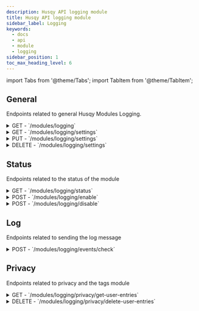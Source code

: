 ```yaml
---
description: Husqy API logging module
title: Husqy API logging module
sidebar_label: Logging
keywords:
  - docs
  - api
  - module
  - logging
sidebar_position: 1
toc_max_heading_level: 6
---
```


import Tabs from '@theme/Tabs';
import TabItem from '@theme/TabItem';

## General

Endpoints related to general Husqy Modules Logging.

<details>
  <summary>GET - `/modules/logging`</summary>

Home endpoint for the module logging Husqy API.

<Tabs>
  <TabItem value="parameters" label="Paramters" default>
This endpoint does not have any parameters.
  </TabItem>
  <TabItem value="success-response" label="Success response">
```
{
  "data": {
    "message": "string"
  }
}
```
  </TabItem>
  <TabItem value="examples" label="Examples">
    - Get the home message: `https://api.husqy.xyz/v1/modules/logging`
  </TabItem>
</Tabs>

</details>

<details>
  <summary>GET - `/modules/logging/settings`</summary>

This endpoints returns the settings of logging module.

<Tabs>
  <TabItem value="parameters" label="Paramters" default>
| field | required | type | description |
| ----- | -------- | ---- | ----------- |
| guild_id | yes | `integer` | The ID of the guild to fetch information for |
  </TabItem>
  <TabItem value="success-response" label="Success response">
```
{
  "data": {
    "settings": {
      "id": 0,
      "guild_id": "string",
      "logs_channel_id": "string",
      "log_errors": true,
      "log_info": true,
      "log_settings_changed": true,
      "log_channel_create": true,
      "log_channel_delete": true,
      "log_channel_update": true,
      "log_clear_messages": true,
      "log_slowmode": true,
      "log_role_create": true,
      "log_role_delete": true,
      "log_role_update": true,
      "log_user_warn_create": true,
      "log_user_warn_delete": true,
      "log_kick_events": true,
      "log_ban_create": true,
      "log_ban_delete": true,
      "log_games": true,
      "log_audio_join": true,
      "log_audio_leave": true,
      "log_audio_stop": true,
      "log_audio_skip": true,
      "log_audio_pause": true,
      "log_audio_resume": true,
      "log_audio_nowplaying": true,
      "log_audio_queue": true,
      "log_music_play": true,
      "log_music_playnext": true,
      "log_music_remove": true,
      "log_music_shuffle": true,
      "log_music_search": true,
      "log_radio_play": true,
      "log_support": true,
      "log_modules": true,
      "log_tempmute": true,
      "log_temptimeout": true,
      "log_customembed_send": true,
      "log_customembed_create": true,
      "log_audio_seek": true,
      "log_music_tts": true,
      "log_vckick": true,
      "log_move": true,
      "log_channel_lock": true,
      "log_channel_unlock": true,
      "log_audio_loop": true,
      "log_channel_join": true,
      "log_channel_leave": true,
      "log_channel_move": true,
      "log_custommodal_create": true,
      "log_custommodal_preview": true,
      "log_user_server_muted": true,
      "log_user_server_unmuted": true,
      "log_user_server_deafend": true,
      "log_user_server_undeafend": true,
      "log_user_deafend": true,
      "log_user_undeafend": true,
      "log_user_muted": true,
      "log_user_unmuted": true,
      "log_user_stream_started": true,
      "log_user_stream_stopped": true,
      "log_user_camera_stream_started": true,
      "log_user_camera_stream_stopped": true,
      "log_color_viewed": true,
      "log_audio_volume": true,
      "log_audio_restart": true,
      "log_domain_validated": true,
      "log_qr_generated": true,
      "log_time_converted": true,
      "log_voice_message_transcribe": true,
      "log_meme": true,
      "log_reactionroles_panel_create": true,
      "log_reactionroles_panel_delete": true,
      "log_reactionroles_panel_edit": true,
      "log_reactionroles_panel_entry_create": true,
      "log_reactionroles_panel_entry_delete": true,
      "log_reactionroles_panel_entry_edit": true,
      "log_tag_create": true,
      "log_tag_delete": true,
      "log_tag_edit": true,
      "log_tag_send": true,
      "log_tag_preview": true,
      "log_autoresponder_trigger_created": true,
      "log_autoresponder_trigger_deleted": true,
      "log_autoresponder_trigger_edited": true,
      "log_autoresponder_trigger_hit": true,
      "log_autoresponder_response_created": true,
      "log_autoresponder_response_deleted": true,
      "log_welcoming_response_create": true,
      "log_welcoming_response_delete": true,
      "log_welcoming_timedrole_create": true,
      "log_welcoming_timedrole_delete": true,
      "log_welcoming_check_welcome_dm": true,
      "log_welcoming_check_welcome_channel": true,
      "log_welcoming_check_leave_channel": true,
      "log_welcoming_check_role_on_join": true,
      "log_welcoming_check_role_timed": true,
      "log_socials_reddit_remove": true,
      "log_socials_reddit_add": true,
      "log_socials_rss_remove": true,
      "log_socials_rss_add": true,
      "log_socials_twitch_remove": true,
      "log_socials_twitch_add": true,
      "log_socials_youtube_remove": true,
      "log_socials_youtube_add": true,
      "log_creation_channel_create": true,
      "log_creation_channel_delete": true,
      "log_creation_channel_edit": true,
      "log_tempchannel_check_create": true,
      "log_tempchannel_check_delete": true,
      "log_tempchannel_name_edited": true,
      "log_tempchannel_user_limit_edited": true,
      "log_tempchannel_slowmode_edited": true,
      "log_tempchannel_bitrate_edited": true,
      "log_tempchannel_age_restriction_edited": true,
      "log_tempchannel_region_edited": true,
      "log_tempchannel_claimed": true,
      "log_tempchannel_transferred": true,
      "log_tempchannel_deleted": true,
      "log_tempchannel_block_rule_added": true,
      "log_tempchannel_block_rule_removed": true,
      "log_tempchannel_trust_rule_added": true,
      "log_tempchannel_trust_rule_removed": true,
      "log_verifier_verification_create": true,
      "log_verifier_verification_handle": true,
      "log_rules_rule_add": true,
      "log_rules_rule_remove": true,
      "log_rules_send_check": true,
      "log_rules_interaction_check": true,
      "log_ticket_panel_create": true,
      "log_ticket_panel_edit": true,
      "log_ticket_panel_delete": true,
      "log_ticket_type_add": true,
      "log_ticket_type_delete": true,
      "log_ticket_create": true,
      "log_ticket_form_showed": true,
      "log_ticket_delete": true,
      "log_ticket_transfer": true,
      "log_ticket_reopen": true,
      "log_ticket_close": true,
      "log_ticket_claim": true,
      "log_ticket_transcribe": true,
      "log_invite_created": true,
      "log_invite_deleted": true,
      "log_invite_based_join": true,
      "log_invite_based_leave": true,
      "log_serverstats_counter_created": true,
      "log_serverstats_counter_deleted": true,
      "log_serverstats_starboard_check": true,
      "log_serverstats_counters_updated": true,
      "log_polls_created": true,
      "log_polls_edited": true,
      "log_polls_deleted": true,
      "log_polls_closed": true,
      "log_polls_closed_manually": true,
      "log_polls_vote_added": true,
      "log_polls_vote_removed": true,
      "log_reminders_created": true,
      "log_reminders_deleted": true,
      "log_reminders_send": true,
      "log_reminders_completed": true,
      "log_reminders_reminded_later": true,
      "log_giveaways_created": true,
      "log_giveaways_deleted": true,
      "log_giveaways_edited": true,
      "log_giveaways_rerolled": true,
      "log_giveaways_entered": true,
      "log_giveaways_leaves": true,
      "log_giveaways_finished": true
    }
  }
}
```
  </TabItem>
  <TabItem value="examples" label="Examples">
    - Get the module logging settings of a server: `https://api.husqy.xyz/v1/modules/logging/settings?guild_id={guild_id}`
  </TabItem>
</Tabs>

</details>

<details>
  <summary>PUT - `/modules/logging/settings`</summary>

This endpoints updates the settings of logging module.

<Tabs>
  <TabItem value="parameters" label="Paramters" default>
| field | required | type | description |
| ----- | -------- | ---- | ----------- |
| guild_id | yes | `integer` | The ID of the guild to update the information for |
| logs_channel_id | no | `integer` | The ID of the new logs channel |
| log_errors | no | `boolean` | The status of the log_errors |
| log_info | no | `boolean` | The status of the log_info |
| log_settings_changed | no | `boolean` | The status of the log_settings_changed |
| log_channel_create | no | `boolean` | The status of the log_channel_create |
| log_channel_delete | no | `boolean` | The status of the log_channel_delete |
| log_channel_update | no | `boolean` | The status of the log_channel_update |
| log_clear_messages | no | `boolean` | The status of the log_clear_messages |
| log_slowmode | no | `boolean` | The status of the log_slowmode |
| log_role_create | no | `boolean` | The status of the log_role_create |
| log_role_delete | no | `boolean` | The status of the log_role_delete |
| log_role_update | no | `boolean` | The status of the log_role_update |
| log_user_warn_create | no | `boolean` | The status of the log_user_warn_create |
| log_user_warn_delete | no | `boolean` | The status of the log_user_warn_delete |
| log_kick_events | no | `boolean` | The status of the log_kick_events |
| log_ban_create | no | `boolean` | The status of the log_ban_create |
| log_ban_delete | no | `boolean` | The status of the log_ban_delete |
| log_games | no | `boolean` | The status of the log_games |
| log_audio_join | no | `boolean` | The status of the log_audio_join |
| log_audio_leave | no | `boolean` | The status of the log_audio_leave |
| log_audio_stop | no | `boolean` | The status of the log_audio_stop |
| log_audio_skip | no | `boolean` | The status of the log_audio_skip |
| log_audio_pause | no | `boolean` | The status of the log_audio_pause |
| log_audio_resume | no | `boolean` | The status of the log_audio_resume |
| log_audio_nowplaying | no | `boolean` | The status of the log_audio_nowplaying |
| log_audio_queue | no | `boolean` | The status of the log_audio_queue |
| log_music_play | no | `boolean` | The status of the log_music_play |
| log_music_playnext | no | `boolean` | The status of the log_music_playnext |
| log_music_remove | no | `boolean` | The status of the log_music_remove |
| log_music_shuffle | no | `boolean` | The status of the log_music_shuffle |
| log_music_search | no | `boolean` | The status of the log_music_search |
| log_radio_play | no | `boolean` | The status of the log_radio_play |
| log_support | no | `boolean` | The status of the log_support |
| log_modules | no | `boolean` | The status of the log_modules |
| log_tempmute | no | `boolean` | The status of the log_tempmute |
| log_temptimeout | no | `boolean` | The status of the log_temptimeout |
| log_customembed_send | no | `boolean` | The status of the log_customembed_send |
| log_customembed_create | no | `boolean` | The status of the log_customembed_create |
| log_audio_seek | no | `boolean` | The status of the log_audio_seek |
| log_music_tts | no | `boolean` | The status of the log_music_tts |
| log_vckick | no | `boolean` | The status of the log_vckick |
| log_move | no | `boolean` | The status of the log_move |
| log_channel_lock | no | `boolean` | The status of the log_channel_lock |
| log_channel_unlock | no | `boolean` | The status of the log_channel_unlock |
| log_audio_loop | no | `boolean` | The status of the log_audio_loop |
| log_channel_join | no | `boolean` | The status of the log_channel_join |
| log_channel_leave | no | `boolean` | The status of the log_channel_leave |
| log_channel_move | no | `boolean` | The status of the log_channel_move |
| log_custommodal_create | no | `boolean` | The status of the log_custommodal_create |
| log_custommodal_preview | no | `boolean` | The status of the log_custommodal_preview |
| log_user_server_muted | no | `boolean` | The status of the log_user_server_muted |
| log_user_server_unmuted | no | `boolean` | The status of the log_user_server_unmuted |
| log_user_server_deafend | no | `boolean` | The status of the log_user_server_deafend |
| log_user_server_undeafend | no | `boolean` | The status of the log_user_server_undeafend |
| log_user_deafend | no | `boolean` | The status of the log_user_deafend |
| log_user_undeafend | no | `boolean` | The status of the log_user_undeafend |
| log_user_muted | no | `boolean` | The status of the log_user_muted |
| log_user_unmuted | no | `boolean` | The status of the log_user_unmuted |
| log_user_stream_started | no | `boolean` | The status of the log_user_stream_started |
| log_user_stream_stopped | no | `boolean` | The status of the log_user_stream_stopped |
| log_user_camera_stream_started | no | `boolean` | The status of the log_user_camera_stream_started |
| log_user_camera_stream_stopped | no | `boolean` | The status of the log_user_camera_stream_stopped |
| log_color_viewed | no | `boolean` | The status of the log_color_viewed |
| log_audio_volume | no | `boolean` | The status of the log_audio_volume |
| log_audio_restart | no | `boolean` | The status of the log_audio_restart |
| log_domain_validated | no | `boolean` | The status of the log_domain_validated |
| log_qr_generated | no | `boolean` | The status of the log_qr_generated |
| log_time_converted | no | `boolean` | The status of the log_time_converted |
| log_voice_message_transcribe | no | `boolean` | The status of the log_voice_message_transcribe |
| log_meme | no | `boolean` | The status of the log_meme |
| log_reactionroles_panel_create | no | `boolean` | The status of the log_reactionroles_panel_create |
| log_reactionroles_panel_delete | no | `boolean` | The status of the log_reactionroles_panel_delete |
| log_reactionroles_panel_edit | no | `boolean` | The status of the log_reactionroles_panel_edit |
| log_reactionroles_panel_entry_create | no | `boolean` | The status of the log_reactionroles_panel_entry_create |
| log_reactionroles_panel_entry_delete | no | `boolean` | The status of the log_reactionroles_panel_entry_delete |
| log_reactionroles_panel_entry_edit | no | `boolean` | The status of the log_reactionroles_panel_entry_edit |
| log_tag_create | no | `boolean` | The status of the log_tag_create |
| log_tag_delete | no | `boolean` | The status of the log_tag_delete |
| log_tag_edit | no | `boolean` | The status of the log_tag_edit |
| log_tag_send | no | `boolean` | The status of the log_tag_send |
| log_tag_preview | no | `boolean` | The status of the log_tag_preview |
| log_autoresponder_trigger_created | no | `boolean` | The status of the log_autoresponder_trigger_created |
| log_autoresponder_trigger_deleted | no | `boolean` | The status of the log_autoresponder_trigger_deleted |
| log_autoresponder_trigger_edited | no | `boolean` | The status of the log_autoresponder_trigger_edited |
| log_autoresponder_trigger_hit | no | `boolean` | The status of the log_autoresponder_trigger_hit |
| log_autoresponder_response_created | no | `boolean` | The status of the log_autoresponder_response_created |
| log_autoresponder_response_deleted | no | `boolean` | The status of the log_autoresponder_response_deleted |
| log_welcoming_response_create | no | `boolean` | The status of the log_welcoming_response_create |
| log_welcoming_response_delete | no | `boolean` | The status of the log_welcoming_response_delete |
| log_welcoming_timedrole_create | no | `boolean` | The status of the log_welcoming_timedrole_create |
| log_welcoming_timedrole_delete | no | `boolean` | The status of the log_welcoming_timedrole_delete |
| log_welcoming_check_welcome_dm | no | `boolean` | The status of the log_welcoming_check_welcome_dm |
| log_welcoming_check_welcome_channel | no | `boolean` | The status of the log_welcoming_check_welcome_channel |
| log_welcoming_check_leave_channel | no | `boolean` | The status of the log_welcoming_check_leave_channel |
| log_welcoming_check_role_on_join | no | `boolean` | The status of the log_welcoming_check_role_on_join |
| log_welcoming_check_role_timed | no | `boolean` | The status of the log_welcoming_check_role_timed |
| log_socials_reddit_remove | no | `boolean` | The status of the log_socials_reddit_remove |
| log_socials_reddit_add | no | `boolean` | The status of the log_socials_reddit_add |
| log_socials_rss_remove | no | `boolean` | The status of the log_socials_rss_remove |
| log_socials_rss_add | no | `boolean` | The status of the log_socials_rss_add |
| log_socials_twitch_remove | no | `boolean` | The status of the log_socials_twitch_remove |
| log_socials_twitch_add | no | `boolean` | The status of the log_socials_twitch_add |
| log_socials_youtube_remove | no | `boolean` | The status of the log_socials_youtube_remove |
| log_socials_youtube_add | no | `boolean` | The status of the log_socials_youtube_add |
| log_creation_channel_create | no | `boolean` | The status of the log_creation_channel_create |
| log_creation_channel_delete | no | `boolean` | The status of the log_creation_channel_delete |
| log_creation_channel_edit | no | `boolean` | The status of the log_creation_channel_edit |
| log_tempchannel_check_create | no | `boolean` | The status of the log_tempchannel_check_create |
| log_tempchannel_check_delete | no | `boolean` | The status of the log_tempchannel_check_delete |
| log_tempchannel_name_edited | no | `boolean` | The status of the log_tempchannel_name_edited |
| log_tempchannel_user_limit_edited | no | `boolean` | The status of the log_tempchannel_user_limit_edited |
| log_tempchannel_slowmode_edited | no | `boolean` | The status of the log_tempchannel_slowmode_edited |
| log_tempchannel_bitrate_edited | no | `boolean` | The status of the log_tempchannel_bitrate_edited |
| log_tempchannel_age_restriction_edited | no | `boolean` | The status of the log_tempchannel_age_restriction_edited |
| log_tempchannel_region_edited | no | `boolean` | The status of the log_tempchannel_region_edited |
| log_tempchannel_claimed | no | `boolean` | The status of the log_tempchannel_claimed |
| log_tempchannel_transferred | no | `boolean` | The status of the log_tempchannel_transferred |
| log_tempchannel_deleted | no | `boolean` | The status of the log_tempchannel_deleted |
| log_tempchannel_block_rule_added | no | `boolean` | The status of the log_tempchannel_block_rule_added |
| log_tempchannel_block_rule_removed | no | `boolean` | The status of the log_tempchannel_block_rule_removed |
| log_tempchannel_trust_rule_added | no | `boolean` | The status of the log_tempchannel_trust_rule_added |
| log_tempchannel_trust_rule_removed | no | `boolean` | The status of the log_tempchannel_trust_rule_removed |
| log_verifier_verification_create | no | `boolean` | The status of the log_verifier_verification_create |
| log_verifier_verification_handle | no | `boolean` | The status of the log_verifier_verification_handle |
| log_rules_rule_add | no | `boolean` | The status of the log_rules_rule_add |
| log_rules_rule_remove | no | `boolean` | The status of the log_rules_rule_remove |
| log_rules_send_check | no | `boolean` | The status of the log_rules_send_check |
| log_rules_interaction_check | no | `boolean` | The status of the log_rules_interaction_check |
| log_ticket_panel_create | no | `boolean` | The status of the log_ticket_panel_create |
| log_ticket_panel_edit | no | `boolean` | The status of the log_ticket_panel_edit |
| log_ticket_panel_delete | no | `boolean` | The status of the log_ticket_panel_delete |
| log_ticket_type_add | no | `boolean` | The status of the log_ticket_type_add |
| log_ticket_type_delete | no | `boolean` | The status of the log_ticket_type_delete |
| log_ticket_create | no | `boolean` | The status of the log_ticket_create |
| log_ticket_form_showed | no | `boolean` | The status of the log_ticket_form_showed |
| log_ticket_delete | no | `boolean` | The status of the log_ticket_delete |
| log_ticket_transfer | no | `boolean` | The status of the log_ticket_transfer |
| log_ticket_reopen | no | `boolean` | The status of the log_ticket_reopen |
| log_ticket_close | no | `boolean` | The status of the log_ticket_close |
| log_ticket_claim | no | `boolean` | The status of the log_ticket_claim |
| log_ticket_transcribe | no | `boolean` | The status of the log_ticket_transcribe |
| log_invite_created | no | `boolean` | The status of the log_invite_created |
| log_invite_deleted | no | `boolean` | The status of the log_invite_deleted |
| log_invite_based_join | no | `boolean` | The status of the log_invite_based_join |
| log_invite_based_leave | no | `boolean` | The status of the log_invite_based_leave |
| log_serverstats_counter_created | no | `boolean` | The status of the log_serverstats_counter_created |
| log_serverstats_counter_deleted | no | `boolean` | The status of the log_serverstats_counter_deleted |
| log_serverstats_starboard_check | no | `boolean` | The status of the log_serverstats_starboard_check |
| log_serverstats_counters_updated | no | `boolean` | The status of the log_serverstats_counters_updated |
| log_polls_created | no | `boolean` | The status of the log_polls_created |
| log_polls_edited | no | `boolean` | The status of the log_polls_edited |
| log_polls_deleted | no | `boolean` | The status of the log_polls_deleted |
| log_polls_closed | no | `boolean` | The status of the log_polls_closed |
| log_polls_closed_manually | no | `boolean` | The status of the log_polls_closed_manually |
| log_polls_vote_added | no | `boolean` | The status of the log_polls_vote_added |
| log_polls_vote_removed | no | `boolean` | The status of the log_polls_vote_removed |
| log_reminders_created | no | `boolean` | The status of the log_reminders_created |
| log_reminders_deleted | no | `boolean` | The status of the log_reminders_deleted |
| log_reminders_send | no | `boolean` | The status of the log_reminders_send |
| log_reminders_completed | no | `boolean` | The status of the log_reminders_completed |
| log_reminders_reminded_later | no | `boolean` | The status of the log_reminders_reminded_later |
| log_giveaways_created | no | `boolean` | The status of the log_giveaways_created |
| log_giveaways_deleted | no | `boolean` | The status of the log_giveaways_deleted |
| log_giveaways_edited | no | `boolean` | The status of the log_giveaways_edited |
| log_giveaways_rerolled | no | `boolean` | The status of the log_giveaways_rerolled |
| log_giveaways_entered | no | `boolean` | The status of the log_giveaways_entered |
| log_giveaways_leaves | no | `boolean` | The status of the log_giveaways_leaves |
| log_giveaways_finished | no | `boolean` | The status of the log_giveaways_finished |

</TabItem>
<TabItem value="success-response" label="Success response">

```
{
  "data": {
    "settings": {
      "id": 0,
      "guild_id": "string",
      "logs_channel_id": "string",
      "log_errors": true,
      "log_info": true,
      "log_settings_changed": true,
      "log_channel_create": true,
      "log_channel_delete": true,
      "log_channel_update": true,
      "log_clear_messages": true,
      "log_slowmode": true,
      "log_role_create": true,
      "log_role_delete": true,
      "log_role_update": true,
      "log_user_warn_create": true,
      "log_user_warn_delete": true,
      "log_kick_events": true,
      "log_ban_create": true,
      "log_ban_delete": true,
      "log_games": true,
      "log_audio_join": true,
      "log_audio_leave": true,
      "log_audio_stop": true,
      "log_audio_skip": true,
      "log_audio_pause": true,
      "log_audio_resume": true,
      "log_audio_nowplaying": true,
      "log_audio_queue": true,
      "log_music_play": true,
      "log_music_playnext": true,
      "log_music_remove": true,
      "log_music_shuffle": true,
      "log_music_search": true,
      "log_radio_play": true,
      "log_support": true,
      "log_modules": true,
      "log_tempmute": true,
      "log_temptimeout": true,
      "log_customembed_send": true,
      "log_customembed_create": true,
      "log_audio_seek": true,
      "log_music_tts": true,
      "log_vckick": true,
      "log_move": true,
      "log_channel_lock": true,
      "log_channel_unlock": true,
      "log_audio_loop": true,
      "log_channel_join": true,
      "log_channel_leave": true,
      "log_channel_move": true,
      "log_custommodal_create": true,
      "log_custommodal_preview": true,
      "log_user_server_muted": true,
      "log_user_server_unmuted": true,
      "log_user_server_deafend": true,
      "log_user_server_undeafend": true,
      "log_user_deafend": true,
      "log_user_undeafend": true,
      "log_user_muted": true,
      "log_user_unmuted": true,
      "log_user_stream_started": true,
      "log_user_stream_stopped": true,
      "log_user_camera_stream_started": true,
      "log_user_camera_stream_stopped": true,
      "log_color_viewed": true,
      "log_audio_volume": true,
      "log_audio_restart": true,
      "log_domain_validated": true,
      "log_qr_generated": true,
      "log_time_converted": true,
      "log_voice_message_transcribe": true,
      "log_meme": true,
      "log_reactionroles_panel_create": true,
      "log_reactionroles_panel_delete": true,
      "log_reactionroles_panel_edit": true,
      "log_reactionroles_panel_entry_create": true,
      "log_reactionroles_panel_entry_delete": true,
      "log_reactionroles_panel_entry_edit": true,
      "log_tag_create": true,
      "log_tag_delete": true,
      "log_tag_edit": true,
      "log_tag_send": true,
      "log_tag_preview": true,
      "log_autoresponder_trigger_created": true,
      "log_autoresponder_trigger_deleted": true,
      "log_autoresponder_trigger_edited": true,
      "log_autoresponder_trigger_hit": true,
      "log_autoresponder_response_created": true,
      "log_autoresponder_response_deleted": true,
      "log_welcoming_response_create": true,
      "log_welcoming_response_delete": true,
      "log_welcoming_timedrole_create": true,
      "log_welcoming_timedrole_delete": true,
      "log_welcoming_check_welcome_dm": true,
      "log_welcoming_check_welcome_channel": true,
      "log_welcoming_check_leave_channel": true,
      "log_welcoming_check_role_on_join": true,
      "log_welcoming_check_role_timed": true,
      "log_socials_reddit_remove": true,
      "log_socials_reddit_add": true,
      "log_socials_rss_remove": true,
      "log_socials_rss_add": true,
      "log_socials_twitch_remove": true,
      "log_socials_twitch_add": true,
      "log_socials_youtube_remove": true,
      "log_socials_youtube_add": true,
      "log_creation_channel_create": true,
      "log_creation_channel_delete": true,
      "log_creation_channel_edit": true,
      "log_tempchannel_check_create": true,
      "log_tempchannel_check_delete": true,
      "log_tempchannel_name_edited": true,
      "log_tempchannel_user_limit_edited": true,
      "log_tempchannel_slowmode_edited": true,
      "log_tempchannel_bitrate_edited": true,
      "log_tempchannel_age_restriction_edited": true,
      "log_tempchannel_region_edited": true,
      "log_tempchannel_claimed": true,
      "log_tempchannel_transferred": true,
      "log_tempchannel_deleted": true,
      "log_tempchannel_block_rule_added": true,
      "log_tempchannel_block_rule_removed": true,
      "log_tempchannel_trust_rule_added": true,
      "log_tempchannel_trust_rule_removed": true,
      "log_verifier_verification_create": true,
      "log_verifier_verification_handle": true,
      "log_rules_rule_add": true,
      "log_rules_rule_remove": true,
      "log_rules_send_check": true,
      "log_rules_interaction_check": true,
      "log_ticket_panel_create": true,
      "log_ticket_panel_edit": true,
      "log_ticket_panel_delete": true,
      "log_ticket_type_add": true,
      "log_ticket_type_delete": true,
      "log_ticket_create": true,
      "log_ticket_form_showed": true,
      "log_ticket_delete": true,
      "log_ticket_transfer": true,
      "log_ticket_reopen": true,
      "log_ticket_close": true,
      "log_ticket_claim": true,
      "log_ticket_transcribe": true,
      "log_invite_created": true,
      "log_invite_deleted": true,
      "log_invite_based_join": true,
      "log_invite_based_leave": true,
      "log_serverstats_counter_created": true,
      "log_serverstats_counter_deleted": true,
      "log_serverstats_starboard_check": true,
      "log_serverstats_counters_updated": true,
      "log_polls_created": true,
      "log_polls_edited": true,
      "log_polls_deleted": true,
      "log_polls_closed": true,
      "log_polls_closed_manually": true,
      "log_polls_vote_added": true,
      "log_polls_vote_removed": true,
      "log_reminders_created": true,
      "log_reminders_deleted": true,
      "log_reminders_send": true,
      "log_reminders_completed": true,
      "log_reminders_reminded_later": true,
      "log_giveaways_created": true,
      "log_giveaways_deleted": true,
      "log_giveaways_edited": true,
      "log_giveaways_rerolled": true,
      "log_giveaways_entered": true,
      "log_giveaways_leaves": true,
      "log_giveaways_finished": true
    }
  }
}
```

  </TabItem>
  <TabItem value="examples" label="Examples">
    - Change one of the module logging settings of a server: `https://api.husqy.xyz/v1/modules/logging/settings`:
    ```
    {
      "guild_id": {guild_id},
      "logs_channel_id": {new_logs_channel_id}
    }
    ```
    - Change multiple of the module logging settings of a server: `https://api.husqy.xyz/v1/modules/logging/settings`:
    ```
    {
      "guild_id": {guild_id},
      "logs_channel_id": {new_logs_channel_id},
      "log_errors": {new_value},
      "log_info": {new_value}
    }
    ```
  </TabItem>
</Tabs>

</details>

<details>
  <summary>DELETE - `/modules/logging/settings`</summary>

This endpoints deletes the settings of logging module.

<Tabs>
  <TabItem value="parameters" label="Paramters" default>
| field | required | type | description |
| ----- | -------- | ---- | ----------- |
| guild_id | yes | `integer` | The ID of the guild to delete the information for |
</TabItem>
<TabItem value="success-response" label="Success response">

```
{
  "data": {
    "settings": {
      "id": 0,
      "guild_id": "string",
      "logs_channel_id": "string",
      "log_errors": true,
      "log_info": true,
      "log_settings_changed": true,
      "log_channel_create": true,
      "log_channel_delete": true,
      "log_channel_update": true,
      "log_clear_messages": true,
      "log_slowmode": true,
      "log_role_create": true,
      "log_role_delete": true,
      "log_role_update": true,
      "log_user_warn_create": true,
      "log_user_warn_delete": true,
      "log_kick_events": true,
      "log_ban_create": true,
      "log_ban_delete": true,
      "log_games": true,
      "log_audio_join": true,
      "log_audio_leave": true,
      "log_audio_stop": true,
      "log_audio_skip": true,
      "log_audio_pause": true,
      "log_audio_resume": true,
      "log_audio_nowplaying": true,
      "log_audio_queue": true,
      "log_music_play": true,
      "log_music_playnext": true,
      "log_music_remove": true,
      "log_music_shuffle": true,
      "log_music_search": true,
      "log_radio_play": true,
      "log_support": true,
      "log_modules": true,
      "log_tempmute": true,
      "log_temptimeout": true,
      "log_customembed_send": true,
      "log_customembed_create": true,
      "log_audio_seek": true,
      "log_music_tts": true,
      "log_vckick": true,
      "log_move": true,
      "log_channel_lock": true,
      "log_channel_unlock": true,
      "log_audio_loop": true,
      "log_channel_join": true,
      "log_channel_leave": true,
      "log_channel_move": true,
      "log_custommodal_create": true,
      "log_custommodal_preview": true,
      "log_user_server_muted": true,
      "log_user_server_unmuted": true,
      "log_user_server_deafend": true,
      "log_user_server_undeafend": true,
      "log_user_deafend": true,
      "log_user_undeafend": true,
      "log_user_muted": true,
      "log_user_unmuted": true,
      "log_user_stream_started": true,
      "log_user_stream_stopped": true,
      "log_user_camera_stream_started": true,
      "log_user_camera_stream_stopped": true,
      "log_color_viewed": true,
      "log_audio_volume": true,
      "log_audio_restart": true,
      "log_domain_validated": true,
      "log_qr_generated": true,
      "log_time_converted": true,
      "log_voice_message_transcribe": true,
      "log_meme": true,
      "log_reactionroles_panel_create": true,
      "log_reactionroles_panel_delete": true,
      "log_reactionroles_panel_edit": true,
      "log_reactionroles_panel_entry_create": true,
      "log_reactionroles_panel_entry_delete": true,
      "log_reactionroles_panel_entry_edit": true,
      "log_tag_create": true,
      "log_tag_delete": true,
      "log_tag_edit": true,
      "log_tag_send": true,
      "log_tag_preview": true,
      "log_autoresponder_trigger_created": true,
      "log_autoresponder_trigger_deleted": true,
      "log_autoresponder_trigger_edited": true,
      "log_autoresponder_trigger_hit": true,
      "log_autoresponder_response_created": true,
      "log_autoresponder_response_deleted": true,
      "log_welcoming_response_create": true,
      "log_welcoming_response_delete": true,
      "log_welcoming_timedrole_create": true,
      "log_welcoming_timedrole_delete": true,
      "log_welcoming_check_welcome_dm": true,
      "log_welcoming_check_welcome_channel": true,
      "log_welcoming_check_leave_channel": true,
      "log_welcoming_check_role_on_join": true,
      "log_welcoming_check_role_timed": true,
      "log_socials_reddit_remove": true,
      "log_socials_reddit_add": true,
      "log_socials_rss_remove": true,
      "log_socials_rss_add": true,
      "log_socials_twitch_remove": true,
      "log_socials_twitch_add": true,
      "log_socials_youtube_remove": true,
      "log_socials_youtube_add": true,
      "log_creation_channel_create": true,
      "log_creation_channel_delete": true,
      "log_creation_channel_edit": true,
      "log_tempchannel_check_create": true,
      "log_tempchannel_check_delete": true,
      "log_tempchannel_name_edited": true,
      "log_tempchannel_user_limit_edited": true,
      "log_tempchannel_slowmode_edited": true,
      "log_tempchannel_bitrate_edited": true,
      "log_tempchannel_age_restriction_edited": true,
      "log_tempchannel_region_edited": true,
      "log_tempchannel_claimed": true,
      "log_tempchannel_transferred": true,
      "log_tempchannel_deleted": true,
      "log_tempchannel_block_rule_added": true,
      "log_tempchannel_block_rule_removed": true,
      "log_tempchannel_trust_rule_added": true,
      "log_tempchannel_trust_rule_removed": true,
      "log_verifier_verification_create": true,
      "log_verifier_verification_handle": true,
      "log_rules_rule_add": true,
      "log_rules_rule_remove": true,
      "log_rules_send_check": true,
      "log_rules_interaction_check": true,
      "log_ticket_panel_create": true,
      "log_ticket_panel_edit": true,
      "log_ticket_panel_delete": true,
      "log_ticket_type_add": true,
      "log_ticket_type_delete": true,
      "log_ticket_create": true,
      "log_ticket_form_showed": true,
      "log_ticket_delete": true,
      "log_ticket_transfer": true,
      "log_ticket_reopen": true,
      "log_ticket_close": true,
      "log_ticket_claim": true,
      "log_ticket_transcribe": true,
      "log_invite_created": true,
      "log_invite_deleted": true,
      "log_invite_based_join": true,
      "log_invite_based_leave": true,
      "log_serverstats_counter_created": true,
      "log_serverstats_counter_deleted": true,
      "log_serverstats_starboard_check": true,
      "log_serverstats_counters_updated": true,
      "log_polls_created": true,
      "log_polls_edited": true,
      "log_polls_deleted": true,
      "log_polls_closed": true,
      "log_polls_closed_manually": true,
      "log_polls_vote_added": true,
      "log_polls_vote_removed": true,
      "log_reminders_created": true,
      "log_reminders_deleted": true,
      "log_reminders_send": true,
      "log_reminders_completed": true,
      "log_reminders_reminded_later": true,
      "log_giveaways_created": true,
      "log_giveaways_deleted": true,
      "log_giveaways_edited": true,
      "log_giveaways_rerolled": true,
      "log_giveaways_entered": true,
      "log_giveaways_leaves": true,
      "log_giveaways_finished": true
    }
  }
}
```

  </TabItem>
  <TabItem value="examples" label="Examples">
    - Delete the module logging settings of a server: `https://api.husqy.xyz/v1/modules/logging/settings`:
    ```
    {
      "guild_id": {guild_id}
    }
    ```
  </TabItem>
</Tabs>

</details>

## Status

Endpoints related to the status of the module

<details>
  <summary>GET - `/modules/logging/status`</summary>

This endpoints returns the status of the logging module.

<Tabs>
  <TabItem value="parameters" label="Paramters" default>
| field | required | type | description |
| ----- | -------- | ---- | ----------- |
| guild_id | yes | `integer` | The ID of the guild to get the information for |
  </TabItem>
  <TabItem value="success-response" label="Success response">
```
{
  "data": {
    "status": true
  }
}
```
  </TabItem>
  <TabItem value="examples" label="Examples">
    - Get guilds of signed in user: `https://api.husqy.xyz/v1/helpers/get-husqy-for-guild`
  </TabItem>
</Tabs>

</details>

<details>
  <summary>POST - `/modules/logging/enable`</summary>

This endpoints enables the logging module.

<Tabs>
  <TabItem value="parameters" label="Paramters" default>
| field | required | type | description |
| ----- | -------- | ---- | ----------- |
| guild_id | yes | `integer` | The ID of the guild to enable the module for |
  </TabItem>
  <TabItem value="success-response" label="Success response">
```
{
  "data": {
    "settings": {
      "id": 0,
      "guild_id": "string",
      "logs_channel_id": "string",
      "log_errors": true,
      "log_info": true,
      "log_settings_changed": true,
      "log_channel_create": true,
      "log_channel_delete": true,
      "log_channel_update": true,
      "log_clear_messages": true,
      "log_slowmode": true,
      "log_role_create": true,
      "log_role_delete": true,
      "log_role_update": true,
      "log_user_warn_create": true,
      "log_user_warn_delete": true,
      "log_kick_events": true,
      "log_ban_create": true,
      "log_ban_delete": true,
      "log_games": true,
      "log_audio_join": true,
      "log_audio_leave": true,
      "log_audio_stop": true,
      "log_audio_skip": true,
      "log_audio_pause": true,
      "log_audio_resume": true,
      "log_audio_nowplaying": true,
      "log_audio_queue": true,
      "log_music_play": true,
      "log_music_playnext": true,
      "log_music_remove": true,
      "log_music_shuffle": true,
      "log_music_search": true,
      "log_radio_play": true,
      "log_support": true,
      "log_modules": true,
      "log_tempmute": true,
      "log_temptimeout": true,
      "log_customembed_send": true,
      "log_customembed_create": true,
      "log_audio_seek": true,
      "log_music_tts": true,
      "log_vckick": true,
      "log_move": true,
      "log_channel_lock": true,
      "log_channel_unlock": true,
      "log_audio_loop": true,
      "log_channel_join": true,
      "log_channel_leave": true,
      "log_channel_move": true,
      "log_custommodal_create": true,
      "log_custommodal_preview": true,
      "log_user_server_muted": true,
      "log_user_server_unmuted": true,
      "log_user_server_deafend": true,
      "log_user_server_undeafend": true,
      "log_user_deafend": true,
      "log_user_undeafend": true,
      "log_user_muted": true,
      "log_user_unmuted": true,
      "log_user_stream_started": true,
      "log_user_stream_stopped": true,
      "log_user_camera_stream_started": true,
      "log_user_camera_stream_stopped": true,
      "log_color_viewed": true,
      "log_audio_volume": true,
      "log_audio_restart": true,
      "log_domain_validated": true,
      "log_qr_generated": true,
      "log_time_converted": true,
      "log_voice_message_transcribe": true,
      "log_meme": true,
      "log_reactionroles_panel_create": true,
      "log_reactionroles_panel_delete": true,
      "log_reactionroles_panel_edit": true,
      "log_reactionroles_panel_entry_create": true,
      "log_reactionroles_panel_entry_delete": true,
      "log_reactionroles_panel_entry_edit": true,
      "log_tag_create": true,
      "log_tag_delete": true,
      "log_tag_edit": true,
      "log_tag_send": true,
      "log_tag_preview": true,
      "log_autoresponder_trigger_created": true,
      "log_autoresponder_trigger_deleted": true,
      "log_autoresponder_trigger_edited": true,
      "log_autoresponder_trigger_hit": true,
      "log_autoresponder_response_created": true,
      "log_autoresponder_response_deleted": true,
      "log_welcoming_response_create": true,
      "log_welcoming_response_delete": true,
      "log_welcoming_timedrole_create": true,
      "log_welcoming_timedrole_delete": true,
      "log_welcoming_check_welcome_dm": true,
      "log_welcoming_check_welcome_channel": true,
      "log_welcoming_check_leave_channel": true,
      "log_welcoming_check_role_on_join": true,
      "log_welcoming_check_role_timed": true,
      "log_socials_reddit_remove": true,
      "log_socials_reddit_add": true,
      "log_socials_rss_remove": true,
      "log_socials_rss_add": true,
      "log_socials_twitch_remove": true,
      "log_socials_twitch_add": true,
      "log_socials_youtube_remove": true,
      "log_socials_youtube_add": true,
      "log_creation_channel_create": true,
      "log_creation_channel_delete": true,
      "log_creation_channel_edit": true,
      "log_tempchannel_check_create": true,
      "log_tempchannel_check_delete": true,
      "log_tempchannel_name_edited": true,
      "log_tempchannel_user_limit_edited": true,
      "log_tempchannel_slowmode_edited": true,
      "log_tempchannel_bitrate_edited": true,
      "log_tempchannel_age_restriction_edited": true,
      "log_tempchannel_region_edited": true,
      "log_tempchannel_claimed": true,
      "log_tempchannel_transferred": true,
      "log_tempchannel_deleted": true,
      "log_tempchannel_block_rule_added": true,
      "log_tempchannel_block_rule_removed": true,
      "log_tempchannel_trust_rule_added": true,
      "log_tempchannel_trust_rule_removed": true,
      "log_verifier_verification_create": true,
      "log_verifier_verification_handle": true,
      "log_rules_rule_add": true,
      "log_rules_rule_remove": true,
      "log_rules_send_check": true,
      "log_rules_interaction_check": true,
      "log_ticket_panel_create": true,
      "log_ticket_panel_edit": true,
      "log_ticket_panel_delete": true,
      "log_ticket_type_add": true,
      "log_ticket_type_delete": true,
      "log_ticket_create": true,
      "log_ticket_form_showed": true,
      "log_ticket_delete": true,
      "log_ticket_transfer": true,
      "log_ticket_reopen": true,
      "log_ticket_close": true,
      "log_ticket_claim": true,
      "log_ticket_transcribe": true,
      "log_invite_created": true,
      "log_invite_deleted": true,
      "log_invite_based_join": true,
      "log_invite_based_leave": true,
      "log_serverstats_counter_created": true,
      "log_serverstats_counter_deleted": true,
      "log_serverstats_starboard_check": true,
      "log_serverstats_counters_updated": true,
      "log_polls_created": true,
      "log_polls_edited": true,
      "log_polls_deleted": true,
      "log_polls_closed": true,
      "log_polls_closed_manually": true,
      "log_polls_vote_added": true,
      "log_polls_vote_removed": true,
      "log_reminders_created": true,
      "log_reminders_deleted": true,
      "log_reminders_send": true,
      "log_reminders_completed": true,
      "log_reminders_reminded_later": true,
      "log_giveaways_created": true,
      "log_giveaways_deleted": true,
      "log_giveaways_edited": true,
      "log_giveaways_rerolled": true,
      "log_giveaways_entered": true,
      "log_giveaways_leaves": true,
      "log_giveaways_finished": true
    }
  }
}
```
  </TabItem>
  <TabItem value="examples" label="Examples">
    - Enable the module: `https://api.husqy.xyz/v1/modules/logging/enable`:
    ```
    {
      "guild_id": {guild_id}
    }
    ```
  </TabItem>
</Tabs>

</details>

<details>
  <summary>POST - `/modules/logging/disable`</summary>

This endpoints disables the logging module.

<Tabs>
  <TabItem value="parameters" label="Paramters" default>
| field | required | type | description |
| ----- | -------- | ---- | ----------- |
| guild_id | yes | `integer` | The ID of the guild to disable the module for |
  </TabItem>
  <TabItem value="success-response" label="Success response">
```
{
  "data": {
    "settings": {
      "id": 0,
      "guild_id": "string",
      "logs_channel_id": "string",
      "log_errors": true,
      "log_info": true,
      "log_settings_changed": true,
      "log_channel_create": true,
      "log_channel_delete": true,
      "log_channel_update": true,
      "log_clear_messages": true,
      "log_slowmode": true,
      "log_role_create": true,
      "log_role_delete": true,
      "log_role_update": true,
      "log_user_warn_create": true,
      "log_user_warn_delete": true,
      "log_kick_events": true,
      "log_ban_create": true,
      "log_ban_delete": true,
      "log_games": true,
      "log_audio_join": true,
      "log_audio_leave": true,
      "log_audio_stop": true,
      "log_audio_skip": true,
      "log_audio_pause": true,
      "log_audio_resume": true,
      "log_audio_nowplaying": true,
      "log_audio_queue": true,
      "log_music_play": true,
      "log_music_playnext": true,
      "log_music_remove": true,
      "log_music_shuffle": true,
      "log_music_search": true,
      "log_radio_play": true,
      "log_support": true,
      "log_modules": true,
      "log_tempmute": true,
      "log_temptimeout": true,
      "log_customembed_send": true,
      "log_customembed_create": true,
      "log_audio_seek": true,
      "log_music_tts": true,
      "log_vckick": true,
      "log_move": true,
      "log_channel_lock": true,
      "log_channel_unlock": true,
      "log_audio_loop": true,
      "log_channel_join": true,
      "log_channel_leave": true,
      "log_channel_move": true,
      "log_custommodal_create": true,
      "log_custommodal_preview": true,
      "log_user_server_muted": true,
      "log_user_server_unmuted": true,
      "log_user_server_deafend": true,
      "log_user_server_undeafend": true,
      "log_user_deafend": true,
      "log_user_undeafend": true,
      "log_user_muted": true,
      "log_user_unmuted": true,
      "log_user_stream_started": true,
      "log_user_stream_stopped": true,
      "log_user_camera_stream_started": true,
      "log_user_camera_stream_stopped": true,
      "log_color_viewed": true,
      "log_audio_volume": true,
      "log_audio_restart": true,
      "log_domain_validated": true,
      "log_qr_generated": true,
      "log_time_converted": true,
      "log_voice_message_transcribe": true,
      "log_meme": true,
      "log_reactionroles_panel_create": true,
      "log_reactionroles_panel_delete": true,
      "log_reactionroles_panel_edit": true,
      "log_reactionroles_panel_entry_create": true,
      "log_reactionroles_panel_entry_delete": true,
      "log_reactionroles_panel_entry_edit": true,
      "log_tag_create": true,
      "log_tag_delete": true,
      "log_tag_edit": true,
      "log_tag_send": true,
      "log_tag_preview": true,
      "log_autoresponder_trigger_created": true,
      "log_autoresponder_trigger_deleted": true,
      "log_autoresponder_trigger_edited": true,
      "log_autoresponder_trigger_hit": true,
      "log_autoresponder_response_created": true,
      "log_autoresponder_response_deleted": true,
      "log_welcoming_response_create": true,
      "log_welcoming_response_delete": true,
      "log_welcoming_timedrole_create": true,
      "log_welcoming_timedrole_delete": true,
      "log_welcoming_check_welcome_dm": true,
      "log_welcoming_check_welcome_channel": true,
      "log_welcoming_check_leave_channel": true,
      "log_welcoming_check_role_on_join": true,
      "log_welcoming_check_role_timed": true,
      "log_socials_reddit_remove": true,
      "log_socials_reddit_add": true,
      "log_socials_rss_remove": true,
      "log_socials_rss_add": true,
      "log_socials_twitch_remove": true,
      "log_socials_twitch_add": true,
      "log_socials_youtube_remove": true,
      "log_socials_youtube_add": true,
      "log_creation_channel_create": true,
      "log_creation_channel_delete": true,
      "log_creation_channel_edit": true,
      "log_tempchannel_check_create": true,
      "log_tempchannel_check_delete": true,
      "log_tempchannel_name_edited": true,
      "log_tempchannel_user_limit_edited": true,
      "log_tempchannel_slowmode_edited": true,
      "log_tempchannel_bitrate_edited": true,
      "log_tempchannel_age_restriction_edited": true,
      "log_tempchannel_region_edited": true,
      "log_tempchannel_claimed": true,
      "log_tempchannel_transferred": true,
      "log_tempchannel_deleted": true,
      "log_tempchannel_block_rule_added": true,
      "log_tempchannel_block_rule_removed": true,
      "log_tempchannel_trust_rule_added": true,
      "log_tempchannel_trust_rule_removed": true,
      "log_verifier_verification_create": true,
      "log_verifier_verification_handle": true,
      "log_rules_rule_add": true,
      "log_rules_rule_remove": true,
      "log_rules_send_check": true,
      "log_rules_interaction_check": true,
      "log_ticket_panel_create": true,
      "log_ticket_panel_edit": true,
      "log_ticket_panel_delete": true,
      "log_ticket_type_add": true,
      "log_ticket_type_delete": true,
      "log_ticket_create": true,
      "log_ticket_form_showed": true,
      "log_ticket_delete": true,
      "log_ticket_transfer": true,
      "log_ticket_reopen": true,
      "log_ticket_close": true,
      "log_ticket_claim": true,
      "log_ticket_transcribe": true,
      "log_invite_created": true,
      "log_invite_deleted": true,
      "log_invite_based_join": true,
      "log_invite_based_leave": true,
      "log_serverstats_counter_created": true,
      "log_serverstats_counter_deleted": true,
      "log_serverstats_starboard_check": true,
      "log_serverstats_counters_updated": true,
      "log_polls_created": true,
      "log_polls_edited": true,
      "log_polls_deleted": true,
      "log_polls_closed": true,
      "log_polls_closed_manually": true,
      "log_polls_vote_added": true,
      "log_polls_vote_removed": true,
      "log_reminders_created": true,
      "log_reminders_deleted": true,
      "log_reminders_send": true,
      "log_reminders_completed": true,
      "log_reminders_reminded_later": true,
      "log_giveaways_created": true,
      "log_giveaways_deleted": true,
      "log_giveaways_edited": true,
      "log_giveaways_rerolled": true,
      "log_giveaways_entered": true,
      "log_giveaways_leaves": true,
      "log_giveaways_finished": true
    }
  }
}
```
  </TabItem>
  <TabItem value="examples" label="Examples">
    - Disable the module: `https://api.husqy.xyz/v1/modules/logging/disable`:
    ```
    {
      "guild_id": {guild_id}
    }
    ```
  </TabItem>
</Tabs>

</details>

## Log

Endpoints related to sending the log message

<details>
  <summary>POST - `/modules/logging/events/check`</summary>

:::danger

Do not use this endpoint yourself! Husqy will send log messages to the channel when needed.

:::

This endpoints sends a logging message to the logs channel.

<Tabs>
  <TabItem value="parameters" label="Paramters" default>
| field | required | type | description |
| ----- | -------- | ---- | ----------- |
| guild_id | yes | `integer` | The ID of the guild to disable the module for |
| event_info | yes | `object` | The object configuration of the log message to send |

</TabItem>
<TabItem value="success-response" label="Success response">

```
{
  "data": {
    "message": "string"
  }
}
```

  </TabItem>
  <TabItem value="examples" label="Examples">
    No examples provided. Do not use this endpoint yourself!
  </TabItem>
</Tabs>

</details>

## Privacy

Endpoints related to privacy and the tags module

<details>
  <summary>GET - `/modules/logging/privacy/get-user-entries`</summary>

:::danger

Do not use this endpoint yourself! This endpoint will be used by Husqy's Privacy configurator (`/privacy`) command.

:::

Endpoint to get the amount of references to your user in other parts of Husqy.

<Tabs>
  <TabItem value="parameters" label="Paramters" default>
| field | required | type | description |
| ----- | -------- | ---- | ----------- |
| guild_id | yes | `integer` | The ID of the guild to check the user for |
| privacy_member_id | yes | `integer` | The ID of the user to check |
  </TabItem>
  <TabItem value="success-response" label="Success response">
```
{
  "data": {
    "username": 0,
    "display_name": 0,
    "global_name": 0,
    "nickname": 0,
    "id": 0
  }
}
```
  </TabItem>
  <TabItem value="examples" label="Examples">
    No examples provided. Do not use this endpoint yourself!
  </TabItem>
</Tabs>

</details>

<details>
  <summary>DELETE - `/modules/logging/privacy/delete-user-entries`</summary>

:::danger

Do not use this endpoint yourself! This endpoint will be used by Husqy's Privacy configurator (`/privacy`) command.

:::

Endpoint to delete the references to your user in other parts of Husqy.

<Tabs>
  <TabItem value="parameters" label="Paramters" default>
| field | required | type | description |
| ----- | -------- | ---- | ----------- |
| guild_id | yes | `integer` | The ID of the guild to check the user for |
| privacy_member_id | yes | `integer` | The ID of the user to check |
  </TabItem>
  <TabItem value="success-response" label="Success response">
```
{
  "data": {
    "message": "string"
  }
}
```
  </TabItem>
  <TabItem value="examples" label="Examples">
    No examples provided. Do not use this endpoint yourself!
  </TabItem>
</Tabs>

</details>
